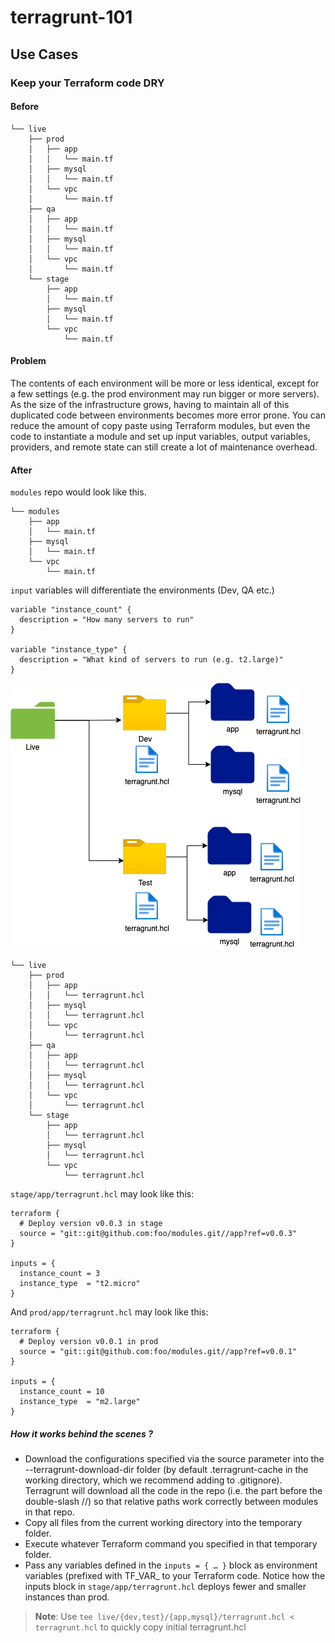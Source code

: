 # terragrunt-101



## Use Cases

### Keep your Terraform code DRY

#### Before

```
└── live
    ├── prod
    │   ├── app
    │   │   └── main.tf
    │   ├── mysql
    │   │   └── main.tf
    │   └── vpc
    │       └── main.tf
    ├── qa
    │   ├── app
    │   │   └── main.tf
    │   ├── mysql
    │   │   └── main.tf
    │   └── vpc
    │       └── main.tf
    └── stage
        ├── app
        │   └── main.tf
        ├── mysql
        │   └── main.tf
        └── vpc
            └── main.tf

```

#### Problem

The contents of each environment will be more or less identical, except for a few settings (e.g. the prod environment may run bigger or more servers). 
As the size of the infrastructure grows, having to maintain all of this duplicated code between environments becomes more error prone. 
You can reduce the amount of copy paste using Terraform modules, but even the code to instantiate a module and set up input variables, output variables, providers, and remote state can still create a lot of maintenance overhead.

#### After

`modules` repo would look like this.
```
└── modules
    ├── app
    │   └── main.tf
    ├── mysql
    │   └── main.tf
    └── vpc
        └── main.tf
```

`input` variables will differentiate the environments (Dev, QA etc.)

```
variable "instance_count" {
  description = "How many servers to run"
}

variable "instance_type" {
  description = "What kind of servers to run (e.g. t2.large)"
}
```

![Terragrunt structure](static/terragrunt.png)

```
└── live
    ├── prod
    │   ├── app
    │   │   └── terragrunt.hcl
    │   ├── mysql
    │   │   └── terragrunt.hcl
    │   └── vpc
    │       └── terragrunt.hcl
    ├── qa
    │   ├── app
    │   │   └── terragrunt.hcl
    │   ├── mysql
    │   │   └── terragrunt.hcl
    │   └── vpc
    │       └── terragrunt.hcl
    └── stage
        ├── app
        │   └── terragrunt.hcl
        ├── mysql
        │   └── terragrunt.hcl
        └── vpc
            └── terragrunt.hcl

```

`stage/app/terragrunt.hcl` may look like this:

```
terraform {
  # Deploy version v0.0.3 in stage
  source = "git::git@github.com:foo/modules.git//app?ref=v0.0.3"
}

inputs = {
  instance_count = 3
  instance_type  = "t2.micro"
}
```

And `prod/app/terragrunt.hcl` may look like this:

```
terraform {
  # Deploy version v0.0.1 in prod
  source = "git::git@github.com:foo/modules.git//app?ref=v0.0.1"
}

inputs = {
  instance_count = 10
  instance_type  = "m2.large"
}
```

##### How it works behind the scenes ?
* Download the configurations specified via the source parameter into the --terragrunt-download-dir folder (by default .terragrunt-cache in the working directory, which we recommend adding to .gitignore). Terragrunt will download all the code in the repo (i.e. the part before the double-slash //) so that relative paths work correctly between modules in that repo.
* Copy all files from the current working directory into the temporary folder.
* Execute whatever Terraform command you specified in that temporary folder.
* Pass any variables defined in the `inputs = { …​ }` block as environment variables (prefixed with TF_VAR_ to your Terraform code. Notice how the inputs block in `stage/app/terragrunt.hcl` deploys fewer and smaller instances than prod.

>**Note**: Use `tee live/{dev,test}/{app,mysql}/terragrunt.hcl < terragrunt.hcl` to quickly copy initial terragrunt.hcl